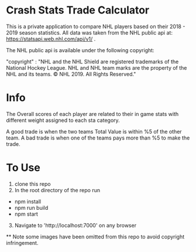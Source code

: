 # Crash Stats Trade Calculator

This is a private application to compare NHL players based on their 2018 - 2019 season statistics. All data was taken from the NHL public api at: https://statsapi.web.nhl.com/api/v1/ .

The NHL public api is available under the following copyright:

  "copyright" : "NHL and the NHL Shield are registered trademarks of the National Hockey League. NHL and NHL team marks are the property of the NHL and its teams. © NHL 2019. All Rights Reserved."

# Info

The Overall scores of each player are related to their in game stats with different weight assigned to each sta category.

A good trade is when the two teams Total Value is within %5 of the other team.
A bad trade is when one of the teams pays more than %5 to make the trade.

# To Use

1. clone this repo
2. In the root directory of the repo run
  - npm install
  - npm run build
  - npm start

3. Navigate to 'http://localhost:7000' on any browser

** Note some images have been omitted from this repo to avoid copyright infringement.